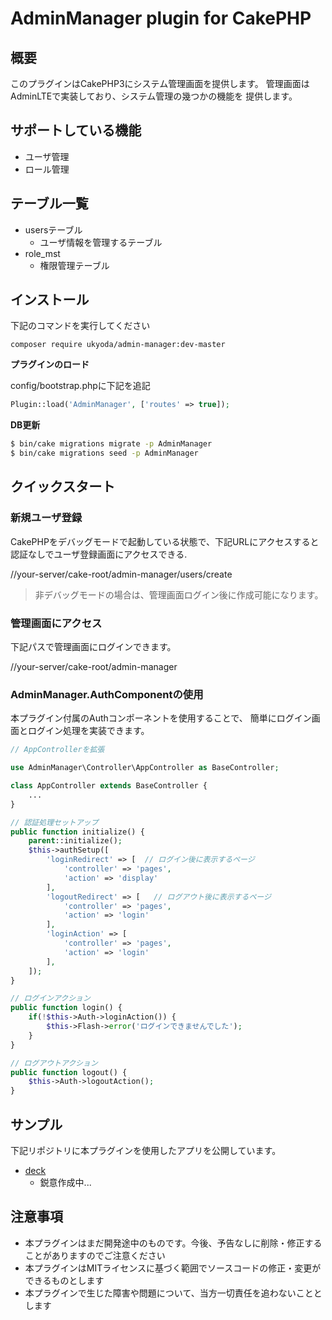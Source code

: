 # AdminManager plugin for CakePHP

## 概要

このプラグインはCakePHP3にシステム管理画面を提供します。
管理画面はAdminLTEで実装しており、システム管理の幾つかの機能を
提供します。

## サポートしている機能

* ユーザ管理
* ロール管理

## テーブル一覧

* usersテーブル
  * ユーザ情報を管理するテーブル
* role_mst
  * 権限管理テーブル

## インストール

下記のコマンドを実行してください

```
composer require ukyoda/admin-manager:dev-master
```

**プラグインのロード**

config/bootstrap.phpに下記を追記

```php
Plugin::load('AdminManager', ['routes' => true]);
```

**DB更新**

```bash
$ bin/cake migrations migrate -p AdminManager
$ bin/cake migrations seed -p AdminManager
```

## クイックスタート

### 新規ユーザ登録 ###

CakePHPをデバッグモードで起動している状態で、下記URLにアクセスすると認証なしでユーザ登録画面にアクセスできる.

//your-server/cake-root/admin-manager/users/create

> 非デバッグモードの場合は、管理画面ログイン後に作成可能になります。

### 管理画面にアクセス ###

下記パスで管理画面にログインできます。

//your-server/cake-root/admin-manager

### AdminManager.AuthComponentの使用 ###

本プラグイン付属のAuthコンポーネントを使用することで、
簡単にログイン画面とログイン処理を実装できます。

```php
// AppControllerを拡張

use AdminManager\Controller\AppController as BaseController;

class AppController extends BaseController {
    ...
}

```

```php
// 認証処理セットアップ
public function initialize() {
    parent::initialize();
    $this->authSetup([
        'loginRedirect' => [  // ログイン後に表示するページ
            'controller' => 'pages',
            'action' => 'display'
        ],
        'logoutRedirect' => [   // ログアウト後に表示するページ
            'controller' => 'pages',
            'action' => 'login'
        ],
        'loginAction' => [
            'controller' => 'pages',
            'action' => 'login'
        ],
    ]);
}
```

```php
// ログインアクション
public function login() {
    if(!$this->Auth->loginAction()) {
        $this->Flash->error('ログインできませんでした');
    }
}

```

```php
// ログアウトアクション
public function logout() {
    $this->Auth->logoutAction();
}
```

## サンプル

下記リポジトリに本プラグインを使用したアプリを公開しています。

* [deck](https://github.com/ukyoda/deck)
    * 鋭意作成中...

## 注意事項

* 本プラグインはまだ開発途中のものです。今後、予告なしに削除・修正することがありますのでご注意ください
* 本プラグインはMITライセンスに基づく範囲でソースコードの修正・変更ができるものとします
* 本プラグインで生じた障害や問題について、当方一切責任を追わないこととします
